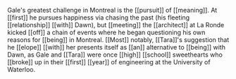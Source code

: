 Gale's greatest challenge in Montreal is the [[pursuit]] of [[meaning]]. At [[first]] he pursues happiness via chasing the past (his fleeting [[relationship]] [[with]] Dawn), but [[meeting]] the [[architect]] at La Ronde kicked [[off]] a chain of events where he began questioning his own reasons for [[being]] in Montreal. [[Most]] notably, [[Tara]]'s suggestion that he [[elope]] [[with]] her presents itself as [[an]] alternative to [[being]] with Dawn, as Gale and [[Tara]] were once [[high]] [[school]] sweethearts who [[broke]] up in their [[first]] [[year]] of engineering at the University of Waterloo.